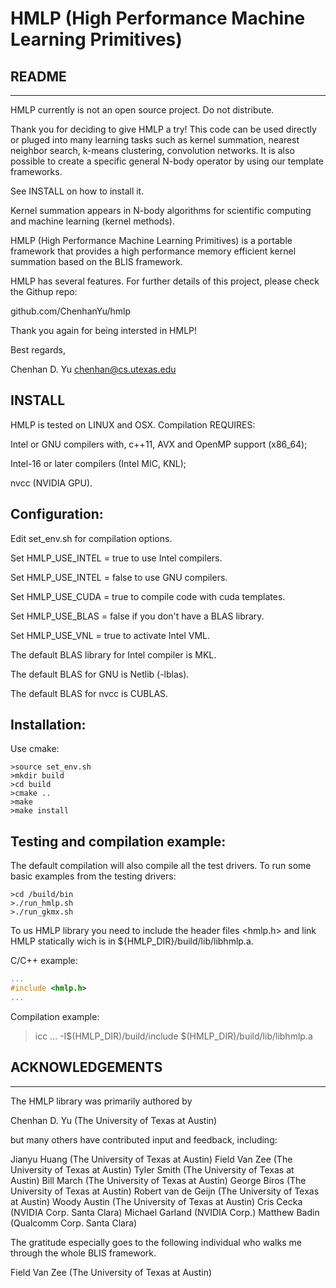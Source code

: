 
# HMLP (High Performance Machine Learning Primitives)

## README
---

HMLP currently is not an open source project. Do not distribute.



Thank you for deciding to give HMLP a try!
This code can be used directly or pluged into many learning tasks such as
kernel summation, nearest neighbor search, k-means clustering, convolution
networks. It is also possible to create a specific general N-body operator by
using our template frameworks.

See INSTALL on how to install it. 

Kernel summation appears in N-body algorithms for scientific computing 
and machine learning (kernel methods). 

HMLP (High Performance Machine Learning Primitives) is a portable framework 
that provides a high performance memory efficient kernel summation based
on the BLIS framework.

HMLP has several features. For further details of this project, please
check the Githup repo:

github.com/ChenhanYu/hmlp

Thank you again for being intersted in HMLP!

Best regards,

Chenhan D. Yu
chenhan@cs.utexas.edu

## INSTALL

HMLP is tested on LINUX and OSX. Compilation REQUIRES:

Intel or GNU compilers with, c++11, AVX and OpenMP support (x86_64);

Intel-16 or later compilers (Intel MIC, KNL);

nvcc (NVIDIA GPU).


Configuration:
--------------

Edit set_env.sh for compilation options.

Set HMLP_USE_INTEL = true  to use Intel compilers.

Set HMLP_USE_INTEL = false to use GNU compilers.

Set HMLP_USE_CUDA  = true  to compile code with cuda templates. 

Set HMLP_USE_BLAS  = false if you don't have a BLAS library.

Set HMLP_USE_VNL   = true  to activate Intel VML.

The default BLAS library for Intel compiler is MKL.

The default BLAS for GNU is Netlib (-lblas). 

The default BLAS for nvcc is CUBLAS.


Installation:
-------------

Use cmake:

```
>source set_env.sh
>mkdir build
>cd build
>cmake ..
>make
>make install
```


Testing and compilation example:
--------------------------------

The default compilation will also compile all the test drivers.
To run some basic examples from the testing drivers:

```
>cd /build/bin
>./run_hmlp.sh
>./run_gkmx.sh
```


To us HMLP library you need to include the
header files <hmlp.h> 
and link HMLP statically wich is in ${HMLP_DIR}/build/lib/libhmlp.a.

C/C++ example:

```c++
...
#include <hmlp.h>
...
```

Compilation example:
>icc ... -I$(HMLP_DIR)/build/include $(HMLP_DIR)/build/lib/libhmlp.a



## ACKNOWLEDGEMENTS
---

The HMLP library was primarily authored by

  Chenhan D. Yu             (The University of Texas at Austin)

but many others have contributed input and feedback, including:

  Jianyu Huang              (The University of Texas at Austin)
  Field Van Zee             (The University of Texas at Austin)
  Tyler Smith               (The University of Texas at Austin)
  Bill March                (The University of Texas at Austin)
  George Biros              (The University of Texas at Austin)
  Robert van de Geijn       (The University of Texas at Austin)
  Woody Austin              (The University of Texas at Austin)
  Cris Cecka                (NVIDIA Corp. Santa Clara)
  Michael Garland           (NVIDIA Corp.)
  Matthew Badin             (Qualcomm Corp. Santa Clara)

The gratitude especially goes to the following individual who walks
me through the whole BLIS framework.

  Field Van Zee             (The University of Texas at Austin)
